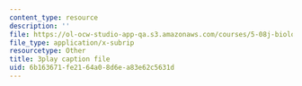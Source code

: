 ```yaml
---
content_type: resource
description: ''
file: https://ol-ocw-studio-app-qa.s3.amazonaws.com/courses/5-08j-biological-chemistry-ii-spring-2016/6b163671fe2164a08d6ea83e62c5631d_OrCYxJz2Hlc.srt
file_type: application/x-subrip
resourcetype: Other
title: 3play caption file
uid: 6b163671-fe21-64a0-8d6e-a83e62c5631d
---
```

